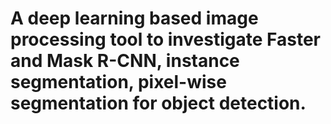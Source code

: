# A deep learning based image processing tool to investigate Faster and Mask R-CNN, instance segmentation, pixel-wise segmentation for object detection.
